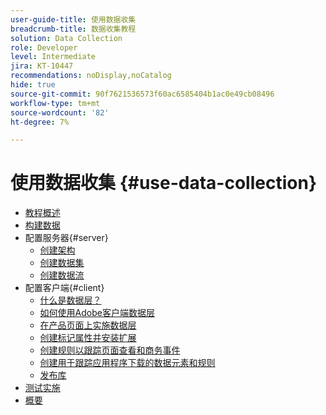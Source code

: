 ```yaml
---
user-guide-title: 使用数据收集
breadcrumb-title: 数据收集教程
solution: Data Collection
role: Developer
level: Intermediate
jira: KT-10447
recommendations: noDisplay,noCatalog
hide: true
source-git-commit: 90f7621536573f60ac6585404b1ac0e49cb08496
workflow-type: tm+mt
source-wordcount: '82'
ht-degree: 7%

---
```



# 使用数据收集 {#use-data-collection}

+ [教程概述](overview.md)
+ [构建数据](structuring-your-data.md)
+ 配置服务器{#server}
   + [创建架构](configure-the-server/create-a-schema.md)
   + [创建数据集](configure-the-server/create-a-dataset.md)
   + [创建数据流](configure-the-server/create-a-datastream.md)
+ 配置客户端{#client}
   + [什么是数据层？](configure-the-client/whats-a-data-layer.md)
   + [如何使用Adobe客户端数据层](configure-the-client/how-to-use-the-adobe-client-data-layer.md)
   + [在产品页面上实施数据层](configure-the-client/implement-product-page-data-layer.md)
   + [创建标记属性并安装扩展](configure-the-client/create-a-tags-property-and-install-extensions.md)
   + [创建规则以跟踪页面查看和商务事件](configure-the-client/create-rules-for-tracking-page-view-and-commerce-events.md)
   + [创建用于跟踪应用程序下载的数据元素和规则](configure-the-client/create-a-data-element-and-rule-for-tracking-app-downloads.md)
   + [发布库](configure-the-client/publish-the-library.md)
+ [测试实施](test-the-implementation.md)
+ [概要](summary.md)
